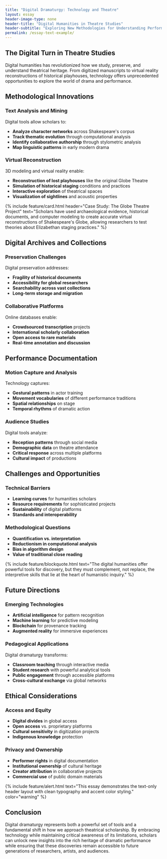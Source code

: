 ```yaml
---
title: "Digital Dramaturgy: Technology and Theatre"
layout: essay
header-image-type: none
header-title: "Digital Humanities in Theatre Studies"
header-subtitle: "Exploring New Methodologies for Understanding Performance"
permalink: /essay-text-example/
---
```


## The Digital Turn in Theatre Studies

Digital humanities has revolutionized how we study, preserve, and understand theatrical heritage. From digitized manuscripts to virtual reality reconstructions of historical playhouses, technology offers unprecedented opportunities to explore the world of drama and performance.

## Methodological Innovations

### Text Analysis and Mining
Digital tools allow scholars to:
- **Analyze character networks** across Shakespeare's corpus
- **Track thematic evolution** through computational analysis
- **Identify collaborative authorship** through stylometric analysis
- **Map linguistic patterns** in early modern drama

### Virtual Reconstruction
3D modeling and virtual reality enable:
- **Reconstruction of lost playhouses** like the original Globe Theatre
- **Simulation of historical staging** conditions and practices
- **Interactive exploration** of theatrical spaces
- **Visualization of sightlines** and acoustic properties

{% include feature/card.html header="Case Study: The Globe Theatre Project" text="Scholars have used archaeological evidence, historical documents, and computer modeling to create accurate virtual reconstructions of Shakespeare's Globe, allowing researchers to test theories about Elizabethan staging practices." %}

## Digital Archives and Collections

### Preservation Challenges
Digital preservation addresses:
- **Fragility of historical documents**
- **Accessibility for global researchers**
- **Searchability across vast collections**
- **Long-term storage and migration**

### Collaborative Platforms
Online databases enable:
- **Crowdsourced transcription** projects
- **International scholarly collaboration**
- **Open access to rare materials**
- **Real-time annotation and discussion**

## Performance Documentation

### Motion Capture and Analysis
Technology captures:
- **Gestural patterns** in actor training
- **Movement vocabularies** of different performance traditions
- **Spatial relationships** on stage
- **Temporal rhythms** of dramatic action

### Audience Studies
Digital tools analyze:
- **Reception patterns** through social media
- **Demographic data** on theatre attendance
- **Critical response** across multiple platforms
- **Cultural impact** of productions

## Challenges and Opportunities

### Technical Barriers
- **Learning curves** for humanities scholars
- **Resource requirements** for sophisticated projects
- **Sustainability** of digital platforms
- **Standards and interoperability**

### Methodological Questions
- **Quantification vs. interpretation**
- **Reductionism in computational analysis**
- **Bias in algorithm design**
- **Value of traditional close reading**

{% include feature/blockquote.html text="The digital humanities offer powerful tools for discovery, but they must complement, not replace, the interpretive skills that lie at the heart of humanistic inquiry." %}

## Future Directions

### Emerging Technologies
- **Artificial intelligence** for pattern recognition
- **Machine learning** for predictive modeling
- **Blockchain** for provenance tracking
- **Augmented reality** for immersive experiences

### Pedagogical Applications
Digital dramaturgy transforms:
- **Classroom teaching** through interactive media
- **Student research** with powerful analytical tools
- **Public engagement** through accessible platforms
- **Cross-cultural exchange** via global networks

## Ethical Considerations

### Access and Equity
- **Digital divides** in global access
- **Open access** vs. proprietary platforms
- **Cultural sensitivity** in digitization projects
- **Indigenous knowledge** protection

### Privacy and Ownership
- **Performer rights** in digital documentation
- **Institutional ownership** of cultural heritage
- **Creator attribution** in collaborative projects
- **Commercial use** of public domain materials

{% include feature/alert.html text="This essay demonstrates the text-only header layout with clean typography and accent color styling." color="warning" %}

## Conclusion

Digital dramaturgy represents both a powerful set of tools and a fundamental shift in how we approach theatrical scholarship. By embracing technology while maintaining critical awareness of its limitations, scholars can unlock new insights into the rich heritage of dramatic performance while ensuring that these discoveries remain accessible to future generations of researchers, artists, and audiences.
